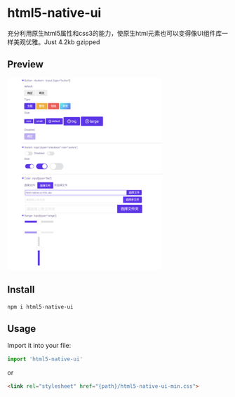 # html5-native-ui
充分利用原生html5属性和css3的能力，使原生html元素也可以变得像UI组件库一样美观优雅。Just 4.2kb gzipped

## Preview
<img src="public/images/._preview.png" width="70%">

## Install

```bash
npm i html5-native-ui
```

## Usage

Import it into your file:

```js
import 'html5-native-ui'
```
or
```html
<link rel="stylesheet" href="{path}/html5-native-ui-min.css">
```